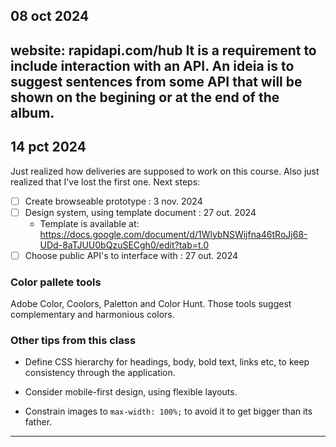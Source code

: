 ## 08 oct 2024
website: rapidapi.com/hub
It is a requirement to include interaction with an API. An ideia is to suggest sentences from some API that will be shown on the begining or at the end of the album.
---

## 14 pct 2024
Just realized how deliveries are supposed to work on this course. Also just realized that I've lost the first one. 
Next steps:

- [ ] Create browseable prototype :  3 nov. 2024
- [ ] Design system, using template document : 27 out. 2024
  - Template is available at: https://docs.google.com/document/d/1WlybNSWijfna46tRoJj68-UDd-8aTJUU0bQzuSECgh0/edit?tab=t.0
- [ ] Choose public API's to interface with : 27 out. 2024

### Color pallete tools
Adobe Color, Coolors, Paletton and Color Hunt. Those tools suggest complementary and harmonious colors. 
### Other tips from this class
* Define CSS hierarchy for headings, body, bold text, links etc, to keep consistency through the application.

* Consider mobile-first design, using flexible layouts. 
* Constrain images to `max-width: 100%;` to avoid it to get bigger than its father. 

---
